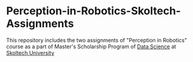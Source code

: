 # Perception-in-Robotics-Skoltech-Assignments
This repository includes the two assignments of "Perception in Robotics" course as a part of Master's Scholarship Program of [Data Science](https://www.skoltech.ru/en/education/msc-programs/ds/) at [Skoltech University](https://www.skoltech.ru/en/)

